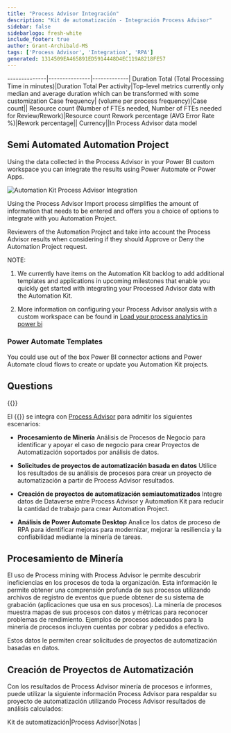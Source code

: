 ```yaml
---
title: "Process Advisor Integración"
description: "Kit de automatización - Integración Process Advisor"
sidebar: false
sidebarlogo: fresh-white
include_footer: true
author: Grant-Archibald-MS
tags: ['Process Advisor', 'Integration', 'RPA']
generated: 1314509EA465891ED5914448D4EC119A8218FE57
---
```

--------------|---------------|-------------|
Duration Total (Total Processing Time in minutes)|Duration Total Per activity|Top-level metrics currently only median and average duration which can be transformed with some customization
Case frequency| (volume per process frequency)|Case count||
Resource count (Number of FTEs needed, Number of FTEs needed for Review/Rework)|Resource count
Rework percentage (AVG Error Rate %)|Rework percentage||
Currency||In Process Advisor data model

## Semi Automated Automation Project

Using the data collected in the Process Advisor in your Power BI custom workspace you can integrate the results using Power Automate or Power Apps.

![Automation Kit Process Advisor Integration](/images/illustrations/process-advisor-integration.svg)

Using the Process Advisor Import process simplifies the amount of information that needs to be entered and offers you a choice of options to integrate with you Automation Project.

Reviewers of the Automation Project and take into account the Process Advisor results when considering if they should Approve or Deny the Automation Project request.

NOTE:

1. We currently have items on the Automation Kit backlog to add additional templates and applications in upcoming milestones that enable you quickly get started with integrating your Processed Advisor data with the Automation Kit.

2. More information on configuring your Process Advisor analysis with a custom workspace can be found in [Load your process analytics in power bi](https://learn.microsoft.com/power-automate/process-mining-pbi-workspace#load-your-process-analytics-in-power-bi)

### Power Automate Templates

You could use out of the box Power BI connector actions and Power Automate cloud flows to create or update you Automation Kit projects.

## Questions

{{<questions name="/content/en-us/backlog/process-advisor-integration.json" completed="Thank you for completing Process Advisor questions" showNavigationButtons=false />}}

El {{<product-name>}} se integra con [Process Advisor](https://learn.microsoft.com/power-automate/process-advisor-overview) para admitir los siguientes escenarios:

- **Procesamiento de Minería** Análisis de Procesos de Negocio para identificar y apoyar el caso de negocio para crear Proyectos de Automatización soportados por análisis de datos.

- **Solicitudes de proyectos de automatización basada en datos** Utilice los resultados de su análisis de procesos para crear un proyecto de automatización a partir de Process Advisor resultados.

- **Creación de proyectos de automatización semiautomatizados** Integre datos de Dataverse entre Process Advisor y Automation Kit para reducir la cantidad de trabajo para crear Automation Project.

- **Análisis de Power Automate Desktop** Analice los datos de proceso de RPA para identificar mejoras para modernizar, mejorar la resiliencia y la confiabilidad mediante la minería de tareas.

## Procesamiento de Minería

El uso de Process mining with Process Advisor le permite descubrir ineficiencias en los procesos de toda la organización. Esta información le permite obtener una comprensión profunda de sus procesos utilizando archivos de registro de eventos que puede obtener de su sistema de grabación (aplicaciones que usa en sus procesos). La minería de procesos muestra mapas de sus procesos con datos y métricas para reconocer problemas de rendimiento. Ejemplos de procesos adecuados para la minería de procesos incluyen cuentas por cobrar y pedidos a efectivo.

Estos datos le permiten crear solicitudes de proyectos de automatización basadas en datos.

## Creación de Proyectos de Automatización

Con los resultados de Process Advisor minería de procesos e informes, puede utilizar la siguiente información Process Advisor para respaldar su proyecto de automatización utilizando Process Advisor resultados de análisis calculados:

Kit de automatización|Process Advisor|Notas        |
